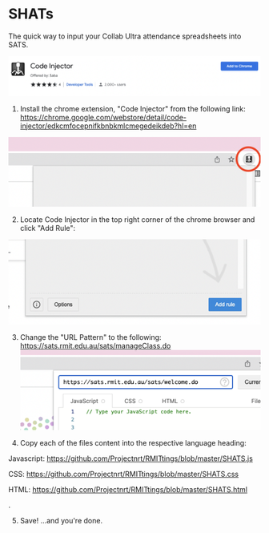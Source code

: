 # SHATs
The quick way to input your Collab Ultra attendance
spreadsheets into SATS.



![enter image description here](https://raw.githubusercontent.com/Projectnrt/RMITPics/main/CodeInjector.png)
1. Install the chrome extension, "Code Injector" from the following link:
https://chrome.google.com/webstore/detail/code-injector/edkcmfocepnifkbnbkmlcmegedeikdeb?hl=en


![enter image description here](https://raw.githubusercontent.com/Projectnrt/RMITPics/main/2.%20Injector%20Location.png)


2. Locate Code Injector in the top right corner of the chrome browser and click "Add Rule":


![enter image description here](https://raw.githubusercontent.com/Projectnrt/RMITPics/main/3.%20Add%20rule.png)


3. Change the "URL Pattern" to the following:
https://sats.rmit.edu.au/sats/manageClass.do
![enter image description here](https://raw.githubusercontent.com/Projectnrt/RMITPics/main/4.%20Url%20Pattern.png)


4. Copy each of the  files content into the respective language heading:

Javascript: https://github.com/Projectnrt/RMITtings/blob/master/SHATS.js

CSS:
https://github.com/Projectnrt/RMITtings/blob/master/SHATS.css

HTML:
https://github.com/Projectnrt/RMITtings/blob/master/SHATS.html

.

5. Save!
...and you're done.
